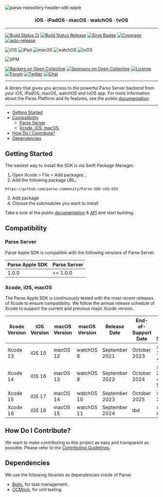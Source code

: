 ![parse-repository-header-sdk-apple](https://user-images.githubusercontent.com/5673677/198421762-993c89e8-8201-40f1-a650-c2e9dde4da82.png)

<h3 align="center">iOS · iPadOS · macOS · watchOS · tvOS</h3>

---

[![Build Status CI](https://github.com/parse-community/Parse-SDK-iOS-OSX/actions/workflows/ci.yml/badge.svg?branch=master)](https://github.com/parse-community/Parse-SDK-iOS-OSX/actions?query=workflow%3Aci+branch%3Amaster)
[![Build Status Release](https://github.com/parse-community/Parse-SDK-iOS-OSX/actions/workflows/release-automated.yml/badge.svg)](https://github.com/parse-community/Parse-SDK-iOS-OSX/actions?query=workflow%3Arelease-automated)
[![Snyk Badge](https://snyk.io/test/github/parse-community/Parse-SDK-iOS-OSX/badge.svg)](https://snyk.io/test/github/parse-community/Parse-SDK-iOS-OSX)
[![Coverage](https://img.shields.io/codecov/c/github/parse-community/Parse-SDK-iOS-OSX/master.svg)](https://codecov.io/github/parse-community/Parse-SDK-iOS-OSX?branch=master)
[![auto-release](https://img.shields.io/badge/%F0%9F%9A%80-auto--release-9e34eb.svg)](https://github.com/parse-community/Parse-SDK-iOS-OSX/releases)

![iOS](https://img.shields.io/badge/iOS-12.0-green?style=flat)
![iPad](https://img.shields.io/badge/ipadOS-12.0-green?style=flat)
![macOS](https://img.shields.io/badge/macOS-10.15-green?style=flat)
![watchOS](https://img.shields.io/badge/watchOS-2.0-green?style=flat)
![tvOS](https://img.shields.io/badge/tvOS-12.0-green?style=flat)

![SPM](https://img.shields.io/badge/Swift_Package_Manager-compatible-green?style=flat)

[![Backers on Open Collective](https://opencollective.com/parse-server/backers/badge.svg)][open-collective-link]
[![Sponsors on Open Collective](https://opencollective.com/parse-server/sponsors/badge.svg)][open-collective-link]
[![License][license-svg]][license-link]
[![Forum](https://img.shields.io/discourse/https/community.parseplatform.org/topics.svg)](https://community.parseplatform.org/c/parse-server)
[![Twitter](https://img.shields.io/twitter/follow/ParsePlatform.svg?label=Follow&style=social)](https://twitter.com/intent/follow?screen_name=ParsePlatform)
[![Chat](https://img.shields.io/badge/Chat-Join!-%23fff?style=social&logo=slack)](https://chat.parseplatform.org)

---

A library that gives you access to the powerful Parse Server backend from your iOS, iPadOS, macOS, watchOS and tvOS app. For more information about the Parse Platform and its features, see the public [documentation][docs].

---

- [Getting Started](#getting-started)
- [Compatibility](#compatibility)
  - [Parse Server](#parse-server)
  - [Xcode, iOS, macOS](#xcode-ios-macos)
- [How Do I Contribute?](#how-do-i-contribute)
- [Dependencies](#dependencies)

## Getting Started

The easiest way to install the SDK is via Swift Package Manager.

1. Open Xcode > File > Add packages...
2. Add the following package URL:
  ```
  https://github.com/parse-community/Parse-SDK-iOS-OSX
  ```
3. Add package
4. Choose the submodules you want to install

Take a look at the public [documentation][docs] & [API][api] and start building.

## Compatibility

### Parse Server

Parse Apple SDK is compatible with the following versions of Parse Server.

| Parse Apple SDK | Parse Server |
|-----------------|--------------|
| 1.0.0           | >= 1.0.0     |

### Xcode, iOS, macOS

The Parse Apple SDK is continuously tested with the most recent releases of Xcode to ensure compatibility. We follow the annual release schedule of Xcode to support the current and previous major Xcode version.

| Xcode Version | iOS Version | macOS Version | macOS Version | Release Date   | End-of-Support Date | Parse Apple SDK Support |
|---------------|-------------|---------------|---------------|----------------|---------------------|-------------------------|
| Xcode 13      | iOS 15      | macOS 12      | watchOS 8     | September 2021 | October 2023        | >= 1.19.3 <2.7.2        |
| Xcode 14      | iOS 16      | macOS 13      | watchOS 9     | September 2022 | October 2024        | >= 2.7.2 <= 5.0.0       |
| Xcode 15      | iOS 17      | macOS 14      | watchOS 10    | September 2023 | October 2025        | >= 3.0.0                |
| Xcode 16      | iOS 18      | macOS 15      | watchOS 11    | September 2024 | tbd                 | >= 4.2.0                |

## How Do I Contribute?

We want to make contributing to this project as easy and transparent as possible. Please refer to the [Contribution Guidelines][contributing].

## Dependencies

We use the following libraries as dependencies inside of Parse:

 - [Bolts][bolts-framework], for task management.
 - [OCMock][ocmock-framework], for unit testing.

[docs]: http://docs.parseplatform.org/ios/guide/
[api]: http://parseplatform.org/Parse-SDK-iOS-OSX/api/
[contributing]: https://github.com/parse-community/Parse-SDK-iOS-OSX/blob/master/CONTRIBUTING.md
[bolts-framework]: https://github.com/BoltsFramework/Bolts-ObjC
[ocmock-framework]: http://ocmock.org
[license-svg]: https://img.shields.io/badge/license-BSD-lightgrey.svg
[license-link]: LICENSE
[open-collective-link]: https://opencollective.com/parse-server
